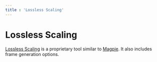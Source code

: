 ```yaml
---
title : 'Lossless Scaling'
---
```


# Lossless Scaling

[Lossless Scaling](https://store.steampowered.com/app/993090/Lossless_Scaling/) is a proprietary tool similar to [Magpie](https://github.com/Blinue/Magpie). It also includes frame generation options.

